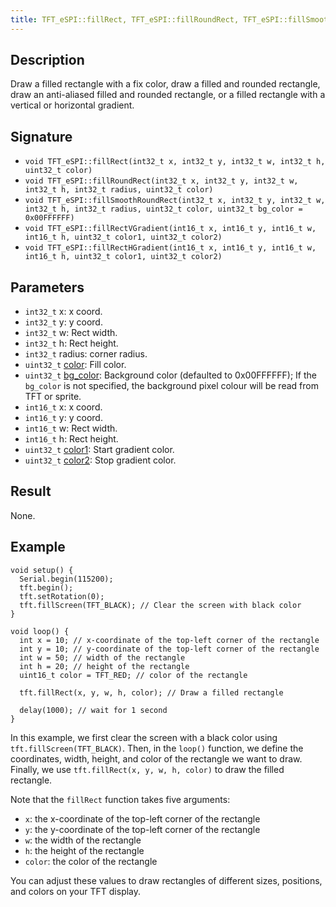 ```yaml
---
title: TFT_eSPI::fillRect, TFT_eSPI::fillRoundRect, TFT_eSPI::fillSmoothRoundRect, TFT_eSPI::fillRectVGradient & TFT_eSPI::fillRectHGradient
---
```


## Description

Draw a filled rectangle with a fix color, draw a filled and rounded rectangle, draw an anti-aliased filled and rounded
rectangle, or a filled rectangle with a vertical or horizontal gradient.

## Signature

* `void TFT_eSPI::fillRect(int32_t x, int32_t y, int32_t w, int32_t h, uint32_t color)`
* `void TFT_eSPI::fillRoundRect(int32_t x, int32_t y, int32_t w, int32_t h, int32_t radius, uint32_t color)`
* `void TFT_eSPI::fillSmoothRoundRect(int32_t x, int32_t y, int32_t w, int32_t h, int32_t radius, uint32_t color,
    uint32_t bg_color = 0x00FFFFFF)`
* `void TFT_eSPI::fillRectVGradient(int16_t x, int16_t y, int16_t w, int16_t h, uint32_t color1, uint32_t color2)`
* `void TFT_eSPI::fillRectHGradient(int16_t x, int16_t y, int16_t w, int16_t h, uint32_t color1, uint32_t color2)`

## Parameters

* `int32_t` x: x coord.
* `int32_t` y: y coord.
* `int32_t` w: Rect width.
* `int32_t` h: Rect height.
* `int32_t` radius: corner radius.
* `uint32_t` [color](../colors.md): Fill color.
* `uint32_t` [bg_color](../colors.md): Background color (defaulted to 0x00FFFFFF); If the `bg_color` is not specified,
    the background pixel colour will be read from TFT or sprite.
* `int16_t` x: x coord.
* `int16_t` y: y coord.
* `int16_t` w: Rect width.
* `int16_t` h: Rect height.
* `uint32_t` [color1](../colors.md): Start gradient color.
* `uint32_t` [color2](../colors.md): Stop gradient color.

## Result

None.

## Example

```
void setup() {
  Serial.begin(115200);
  tft.begin();
  tft.setRotation(0);
  tft.fillScreen(TFT_BLACK); // Clear the screen with black color
}

void loop() {
  int x = 10; // x-coordinate of the top-left corner of the rectangle
  int y = 10; // y-coordinate of the top-left corner of the rectangle
  int w = 50; // width of the rectangle
  int h = 20; // height of the rectangle
  uint16_t color = TFT_RED; // color of the rectangle

  tft.fillRect(x, y, w, h, color); // Draw a filled rectangle

  delay(1000); // wait for 1 second
}
```

In this example, we first clear the screen with a black color using `tft.fillScreen(TFT_BLACK)`. Then, in the `loop()`
function, we define the coordinates, width, height, and color of the rectangle we want to draw. Finally, we use 
`tft.fillRect(x, y, w, h, color)` to draw the filled rectangle.

Note that the `fillRect` function takes five arguments:

* `x`: the x-coordinate of the top-left corner of the rectangle
* `y`: the y-coordinate of the top-left corner of the rectangle
* `w`: the width of the rectangle
* `h`: the height of the rectangle
* `color`: the color of the rectangle

You can adjust these values to draw rectangles of different sizes, positions, and colors on your TFT display.
